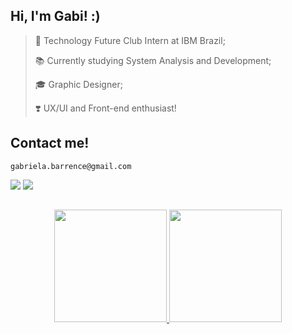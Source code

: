 ## Hi, I'm Gabi! :)

> 📌 Technology Future Club Intern at IBM Brazil;
 >  
> 📚 Currently studying System Analysis and Development; 
 > 
> 🎓 Graphic Designer;
  > 
> ❣️ UX/UI and Front-end enthusiast! 


## Contact me!

```
gabriela.barrence@gmail.com
```
 
<div alignt="center"> 
  <a href="https://github.com/gabrielabarrence" target="_blank"><img src="https://img.shields.io/badge/-Behance-blue?style=for-the-badge&logo=behance&logoColor=white" target="_blank"></a>
  <!--<a href = "mailto:gabriela.barrence@gmail.com"><img src="https://img.shields.io/badge/Gmail-D14836?style=for-the-badge&logo=gmail&logoColor=white" target="_blank"></a>-->
   <a href="https://www.linkedin.com/in/barrence/" target="_blank"><img src="https://img.shields.io/badge/-LinkedIn-%230077B5?style=for-the-badge&logo=linkedin&logoColor=white" target="_blank"></a> 
 </div>
 
 ##
 
 <div align="center">
  <a href="https://github.com/gabrielabarrence">
  <img height="180em" src="https://github-readme-stats.vercel.app/api?username=gabrielabarrence&show_icons=true&theme=omni&include_all_commits=true&count_private=true&hide=stars"/>
  <img height="180em" src="https://github-readme-stats.vercel.app/api/top-langs/?username=gabrielabarrence&layout=compact&langs_count=7&theme=omni"/>
</div>
